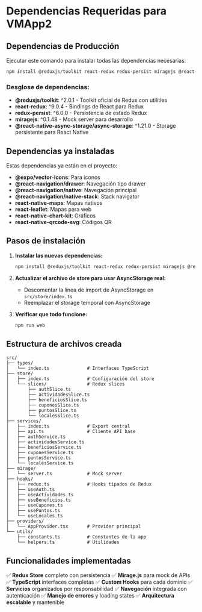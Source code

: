 # Dependencias Requeridas para VMApp2

## Dependencias de Producción

Ejecutar este comando para instalar todas las dependencias necesarias:

```bash
npm install @reduxjs/toolkit react-redux redux-persist miragejs @react-native-async-storage/async-storage
```

### Desglose de dependencias:

- **@reduxjs/toolkit**: ^2.0.1 - Toolkit oficial de Redux con utilities
- **react-redux**: ^9.0.4 - Bindings de React para Redux
- **redux-persist**: ^6.0.0 - Persistencia de estado Redux
- **miragejs**: ^0.1.48 - Mock server para desarrollo
- **@react-native-async-storage/async-storage**: ^1.21.0 - Storage persistente para React Native

## Dependencias ya instaladas

Estas dependencias ya están en el proyecto:
- **@expo/vector-icons**: Para iconos
- **@react-navigation/drawer**: Navegación tipo drawer
- **@react-navigation/native**: Navegación principal
- **@react-navigation/native-stack**: Stack navigator
- **react-native-maps**: Mapas nativos
- **react-leaflet**: Mapas para web
- **react-native-chart-kit**: Gráficos
- **react-native-qrcode-svg**: Códigos QR

## Pasos de instalación

1. **Instalar las nuevas dependencias:**
   ```bash
   npm install @reduxjs/toolkit react-redux redux-persist miragejs @react-native-async-storage/async-storage
   ```

2. **Actualizar el archivo de store para usar AsyncStorage real:**
   - Descomentar la línea de import de AsyncStorage en `src/store/index.ts`
   - Reemplazar el storage temporal con AsyncStorage

3. **Verificar que todo funcione:**
   ```bash
   npm run web
   ```

## Estructura de archivos creada

```
src/
├── types/
│   └── index.ts              # Interfaces TypeScript
├── store/
│   ├── index.ts              # Configuración del store
│   └── slices/               # Redux slices
│       ├── authSlice.ts
│       ├── actividadesSlice.ts
│       ├── beneficiosSlice.ts
│       ├── cuponesSlice.ts
│       ├── puntosSlice.ts
│       └── localesSlice.ts
├── services/
│   ├── index.ts              # Export central
│   ├── api.ts                # Cliente API base
│   ├── authService.ts
│   ├── actividadesService.ts
│   ├── beneficiosService.ts
│   ├── cuponesService.ts
│   ├── puntosService.ts
│   └── localesService.ts
├── mirage/
│   └── server.ts             # Mock server
├── hooks/
│   ├── redux.ts              # Hooks tipados de Redux
│   ├── useAuth.ts
│   ├── useActividades.ts
│   ├── useBeneficios.ts
│   ├── useCupones.ts
│   ├── usePuntos.ts
│   └── useLocales.ts
├── providers/
│   └── AppProvider.tsx       # Provider principal
└── utils/
    ├── constants.ts          # Constantes de la app
    └── helpers.ts            # Utilidades
```

## Funcionalidades implementadas

✅ **Redux Store** completo con persistencia
✅ **Mirage.js** para mock de APIs
✅ **TypeScript** interfaces completas
✅ **Custom Hooks** para cada dominio
✅ **Servicios** organizados por responsabilidad
✅ **Navegación** integrada con autenticación
✅ **Manejo de errores** y loading states
✅ **Arquitectura escalable** y mantenible
